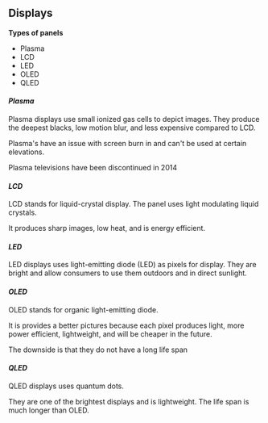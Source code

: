 ## Displays

**Types of panels**

* Plasma
* LCD
* LED
* OLED
* QLED

#### *Plasma*
Plasma displays use small ionized gas cells to depict images. They produce the deepest blacks, low motion blur, and less expensive compared to LCD.

Plasma's have an issue with screen burn in and can't be used at certain elevations.

Plasma televisions have been discontinued in 2014

#### *LCD*

LCD stands for liquid-crystal display. The panel uses light modulating liquid crystals.

It produces sharp images, low heat, and is energy efficient.

#### *LED*

LED displays uses light-emitting diode (LED) as pixels for display. They are bright and allow consumers to use them outdoors and in direct sunlight.

#### *OLED*

OLED stands for organic light-emitting diode.

It is provides a better pictures because each pixel produces light, more power efficient, lightweight, and will be cheaper in the future.

The downside is that they do not have a long life span

#### *QLED*

QLED displays uses quantum dots.

They are one of the brightest displays and is lightweight. The life span is much longer than OLED.
